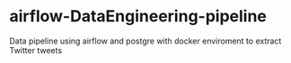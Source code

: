 # airflow-DataEngineering-pipeline
Data pipeline using airflow and postgre with docker enviroment to extract Twitter tweets

